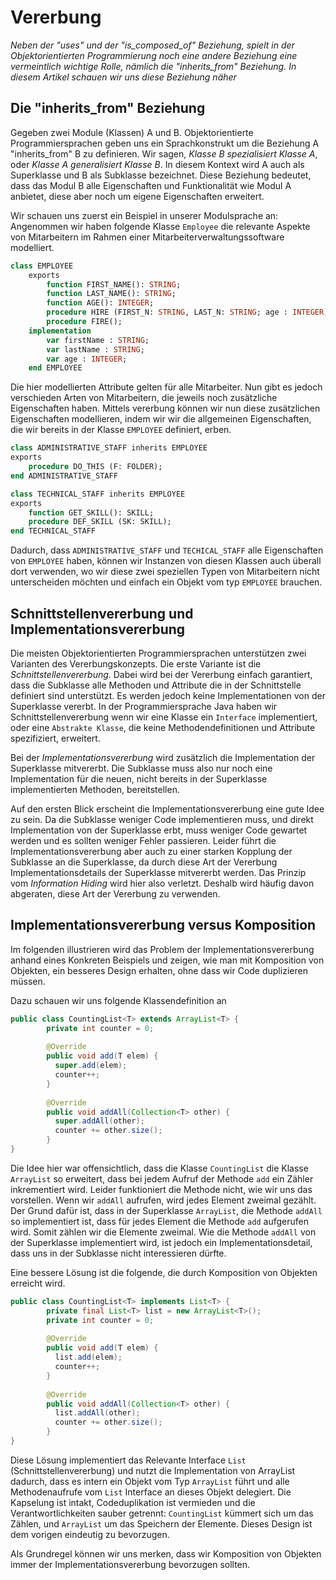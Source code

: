 # Vererbung

*Neben der "uses" und der "is_composed_of" Beziehung, spielt in der 
Objektorientierten Programmierung noch eine andere Beziehung eine vermeintlich wichtige Rolle,
nämlich die "inherits_from" Beziehung. In diesem Artikel schauen wir uns diese Beziehung näher*

## Die "inherits_from" Beziehung

Gegeben zwei Module (Klassen) A und B. Objektorientierte Programmiersprachen geben uns 
ein Sprachkonstrukt um die Beziehung A "inherits_from" B zu definieren. 
Wir sagen, *Klasse B spezialisiert Klasse A*, oder  *Klasse A generalisiert Klasse B*. 
In diesem Kontext wird A auch als Superklasse und B als Subklasse bezeichnet. 
Diese Beziehung bedeutet, dass das Modul B alle Eigenschaften und Funktionalität wie 
Modul A anbietet, diese aber noch um eigene Eigenschaften erweitert. 

Wir schauen uns zuerst ein Beispiel in unserer Modulsprache an:
Angenommen wir haben folgende Klasse ```Employee``` die relevante Aspekte von Mitarbeitern im Rahmen einer  Mitarbeiterverwaltungssoftware modelliert.
```pascal
class EMPLOYEE
    exports
        function FIRST_NAME(): STRING;
        function LAST_NAME(): STRING;
        function AGE(): INTEGER;
        procedure HIRE (FIRST_N: STRING, LAST_N: STRING; age : INTEGER);
        procedure FIRE();    
    implementation 
        var firstName : STRING;
        var lastName : STRING;
        var age : INTEGER;
    end EMPLOYEE    
```
Die hier modellierten Attribute gelten für alle Mitarbeiter. Nun gibt es jedoch verschieden
Arten von Mitarbeitern, die jeweils noch zusätzliche Eigenschaften haben. 
Mittels vererbung können wir nun diese zusätzlichen Eigenschaften modellieren, indem wir
wir die allgemeinen Eigenschaften, die wir bereits in der Klasse ```EMPLOYEE``` definiert, erben.

```pascal
class ADMINISTRATIVE_STAFF inherits EMPLOYEE
exports 
    procedure DO_THIS (F: FOLDER);
end ADMINISTRATIVE_STAFF
```
```pascal
class TECHNICAL_STAFF inherits EMPLOYEE
exports 
    function GET_SKILL(): SKILL;
    procedure DEF_SKILL (SK: SKILL);
end TECHNICAL_STAFF   
```
Dadurch, dass ```ADMINISTRATIVE_STAFF``` und ```TECHICAL_STAFF``` alle Eigenschaften von 
```EMPLOYEE``` haben, können wir Instanzen von diesen Klassen auch überall dort verwenden, wo wir diese zwei speziellen Typen von Mitarbeitern nicht unterscheiden möchten und einfach 
ein Objekt vom typ ```EMPLOYEE``` brauchen. 

## Schnittstellenvererbung und Implementationsvererbung
Die meisten Objektorientierten Programmiersprachen unterstützen zwei Varianten des
Vererbungskonzepts. Die erste Variante ist die *Schnittstellenvererbung*. Dabei wird bei 
der Vererbung einfach garantiert, dass die Subklasse alle Methoden und Attribute die in der 
Schnittstelle definiert sind unterstützt. Es werden jedoch keine Implementationen von der
Superklasse vererbt. In der Programmiersprache Java haben wir Schnittstellenvererbung
wenn wir eine Klasse ein ```Interface``` implementiert, oder eine ```Abstrakte Klasse```, 
die keine Methodendefinitionen und Attribute spezifiziert, erweitert. 

Bei der *Implementationsvererbung* wird zusätzlich die Implementation der Superklasse
mitvererbt. Die Subklasse muss also nur noch eine Implementation für die neuen, nicht bereits
in der Superklasse implementierten Methoden, bereitstellen.

Auf den ersten Blick erscheint die Implementationsvererbung eine gute Idee zu sein. Da die 
Subklasse weniger Code implementieren muss, und direkt Implementation von der Superklasse
erbt, muss weniger Code gewartet werden und es sollten weniger Fehler passieren. 
Leider führt die Implementationsvererbung aber auch zu einer starken Kopplung der Subklasse
an die Superklasse, da durch diese Art der Vererbung Implementationsdetails der Superklasse
mitvererbt werden. Das Prinzip vom *Information Hiding* wird hier also verletzt. Deshalb 
wird häufig davon abgeraten, diese Art der Vererbung zu verwenden. 



## Implementationsvererbung versus Komposition
Im folgenden illustrieren wird das Problem der Implementationsvererbung anhand eines Konkreten Beispiels und zeigen, wie man mit Komposition von Objekten, ein besseres
Design erhalten, ohne dass wir Code duplizieren müssen. 

Dazu schauen wir uns folgende Klassendefinition an
```java
public class CountingList<T> extends ArrayList<T> {
        private int counter = 0;
       
        @Override
        public void add(T elem) {
          super.add(elem);
          counter++;
        }
       
        @Override
        public void addAll(Collection<T> other) {
          super.addAll(other);
          counter += other.size();
        } 
}
```
Die Idee hier war offensichtlich, dass die Klasse ```CountingList``` die Klasse ```ArrayList``` so erweitert, dass bei jedem Aufruf der Methode ```add``` ein 
Zähler inkrementiert wird. Leider funktioniert die Methode nicht, wie wir uns 
das vorstellen. Wenn wir ```addAll``` aufrufen, wird jedes Element zweimal gezählt. 
Der Grund dafür ist, dass in der Superklasse ```ArrayList```, die Methode ```addAll```
so implementiert ist, dass für jedes Element die Methode ```add``` aufgerufen wird. 
Somit zählen wir die Elemente zweimal. Wie die Methode ```addAll``` von der Superklasse
implementiert wird, ist jedoch ein Implementationsdetail, dass uns in der Subklasse
nicht interessieren dürfte. 

Eine bessere Lösung ist die folgende, die durch Komposition von Objekten erreicht wird.
```java
public class CountingList<T> implements List<T> {
        private final List<T> list = new ArrayList<T>();
        private int counter = 0;
       
        @Override
        public void add(T elem) {
          list.add(elem);
          counter++;
        }
       
        @Override
        public void addAll(Collection<T> other) {
          list.addAll(other);
          counter += other.size();
        } 
}
```
Diese Lösung implementiert das Relevante Interface ```List``` (Schnittstellenvererbung) und
nutzt die Implementation von ArrayList dadurch, dass es intern ein Objekt vom 
Typ ```ArrayList``` führt und alle Methodenaufrufe vom ```List``` Interface an dieses
Objekt delegiert. Die Kapselung ist intakt, Codeduplikation ist vermieden und die Verantwortlichkeiten sauber getrennt: ```CountingList``` kümmert sich um das Zählen, und 
```ArrayList``` um das Speichern der Elemente. Dieses Design ist dem vorigen eindeutig zu bevorzugen. 

Als Grundregel können wir uns merken, dass wir Komposition von Objekten immer der Implementationsvererbung bevorzugen sollten. 
